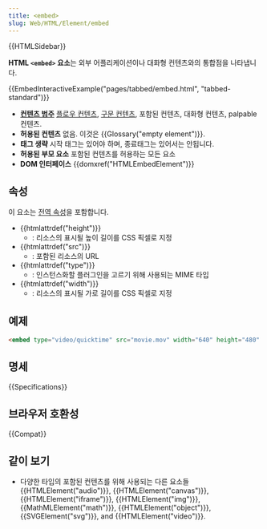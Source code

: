 ```yaml
---
title: <embed>
slug: Web/HTML/Element/embed
---
```


{{HTMLSidebar}}

**HTML `<embed>` 요소**는 외부 어플리케이션이나 대화형 컨텐츠와의 통합점을 나타냅니다.

{{EmbedInteractiveExample("pages/tabbed/embed.html", "tabbed-standard")}}

- **[컨텐츠 범주](/ko/docs/HTML/Content_categories)** [플로우 컨텐츠](/ko/docs/HTML/Content_categories#Flow_content), [구문 컨텐츠](/ko/docs/HTML/Content_categories#Phrasing_content), 포함된 컨텐츠, 대화형 컨텐츠, palpable 컨텐츠.
- **허용된 컨텐츠** 없음. 이것은 {{Glossary("empty element")}}.
- **태그 생략** 시작 태그는 있어야 하며, 종료태그는 있어서는 안됩니다.
- **허용된 부모 요소** 포함된 컨텐츠를 허용하는 모든 요소
- **DOM 인터페이스** {{domxref("HTMLEmbedElement")}}

## 속성

이 요소는 [전역 속성](/ko/docs/HTML/Global_attributes)을 포함합니다.

- {{htmlattrdef("height")}}
  - : 리소스의 표시될 높이 길이를 CSS 픽셀로 지정
- {{htmlattrdef("src")}}
  - : 포함된 리소스의 URL
- {{htmlattrdef("type")}}
  - : 인스턴스화할 플러그인을 고르기 위해 사용되는 MIME 타입
- {{htmlattrdef("width")}}
  - : 리소스의 표시될 가로 길이를 CSS 픽셀로 지정

## 예제

```html
<embed type="video/quicktime" src="movie.mov" width="640" height="480" />
```

## 명세

{{Specifications}}

## 브라우저 호환성

{{Compat}}

## 같이 보기

- 다양한 타입의 포함된 컨텐츠를 위해 사용되는 다른 요소들 {{HTMLElement("audio")}}, {{HTMLElement("canvas")}}, {{HTMLElement("iframe")}}, {{HTMLElement("img")}}, {{MathMLElement("math")}}, {{HTMLElement("object")}}, {{SVGElement("svg")}}, and {{HTMLElement("video")}}.
